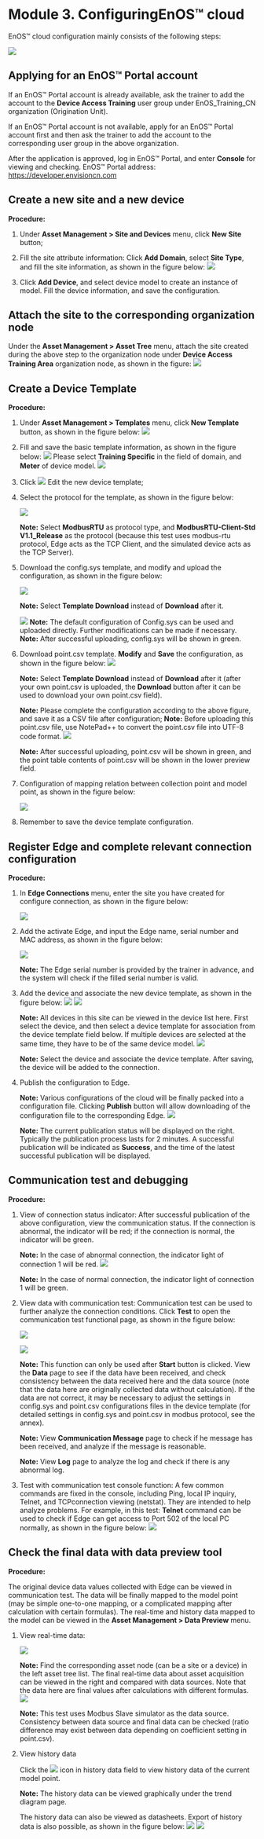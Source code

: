# Module 3. ConfiguringEnOS™ cloud

EnOS™ cloud configuration mainly consists of the following steps:

![](media/module3_main_steps.png)

## Applying for an EnOS™ Portal account

If an EnOS™ Portal account is already available, ask the trainer to add the
account to the **Device Access Training** user group under EnOS_Training_CN
organization (Origination Unit).

If an EnOS™ Portal account is not available, apply for an EnOS™ Portal account
first and then ask the trainer to add the account to the corresponding user
group in the above organization.

After the application is approved, log in EnOS™ Portal, and enter **Console** for
viewing and checking. EnOS™ Portal address: <https://developer.envisioncn.com>

## Create a new site and a new device

**Procedure:**

1.  Under **Asset Management > Site and Devices** menu, click **New Site** button;

2.  Fill the site attribute information: Click **Add Domain**, select **Site Type**, and fill the site information, as shown in the figure below:
    ![](media/module3_site_type.png)

3.  Click **Add Device**, and select device model to create an instance of model. Fill the device information, and save the configuration.

## Attach the site to the corresponding organization node

Under the **Asset Management > Asset Tree** menu, attach the site created
during the above step to the organization node under **Device Access Training
Area** organization node, as shown in the figure:
    ![](media/module3_add_station.png)

## Create a Device Template

**Procedure:**

1.  Under **Asset Management > Templates** menu, click **New  Template** button, as shown in the figure below:
    ![](media/module3_device_template.png)

2.  Fill and save the basic template information, as shown in the figure below:
    ![](media/module3_create_device_template.png) Please select **Training Specific** in the field of domain, and **Meter** of device model.
    ![](media/module3_device_template_meter.png)

3.  Click             ![](media/module3_edit_new_device_template.png) Edit the new device template;

4.  Select the protocol for the template, as shown in the figure below:

    ![](media/module3_potrol_type.png)

    **Note:** Select **ModbusRTU** as protocol type, and **ModbusRTU-Client-Std V1.1_Release** as the protocol (because this test uses modbus-rtu protocol, Edge acts as the TCP Client, and the simulated device acts as the TCP Server).

5.  Download the config.sys template, and modify and upload the configuration, as shown in the figure below:

    ![](media/module3_config_sys.png)

    **Note:** Select **Template Download** instead of **Download** after it.

    ![](media/module3_note_config_sys.png)
    **Note:** The default configuration of Config.sys can be used and uploaded directly. Further modifications can be made if necessary.
    **Note:** After successful uploading, config.sys will be shown in green.
6.  Download point.csv template. **Modify** and **Save** the configuration, as shown in the figure below:
    ![](media/module3_download_point_csv.png)

    **Note:** Select **Template Download** instead of **Download** after it (after your own point.csv is uploaded, the **Download** button after it can be used to download your own point.csv field).

    **Note:** Please complete the configuration according to the above figure, and save it as a CSV file after configuration;
    **Note:** Before uploading this point.csv file, use NotePad++ to convert the point.csv file into UTF-8 code format.
    ![](media/module3_transfer_utf8.png)

    **Note:** After successful uploading, point.csv will be shown in green, and the point table contents of point.csv will be shown in the lower preview field.

7.  Configuration of mapping relation between collection point and model point, as shown in the figure below:

    ![](media/module3_edit_mapping_point.png)

8.  Remember to save the device template configuration.

## Register Edge and complete relevant connection configuration

**Procedure:**

1.  In **Edge Connections** menu, enter the site you have created for configure connection, as shown in the figure below:

    ![](media/module3_edge_configeration.png)

2.  Add the activate Edge, and input the Edge name, serial number and MAC address, as shown in the figure below:

    ![](media/module3_activate_edge.png)

    **Note:** The Edge serial number is provided by the trainer in advance, and the system will check if the filled serial number is valid.

3.  Add the device and associate the new device template, as shown in the figure below:
    ![](media/module3_add_device.png)
    ![](media/module3_add_device_to_connection.png)

    **Note:** All devices in this site can be viewed in the device list here. First select the device, and then select a device template for association from the device template field below. If multiple devices are selected at the same time, they have to be of the same device model.
    ![](media/module3_add_device_success.png)

    **Note:** Select the device and associate the device template. After saving, the device will be added to the connection.

5.  Publish the configuration to Edge.

    **Note:** Various configurations of the cloud will be finally packed into a configuration file. Clicking **Publish** button will allow downloading of the configuration file to the corresponding Edge.
    ![](media/module3_add_device_success2.png)

    **Note:** The current publication status will be displayed on the right. Typically the publication process lasts for 2 minutes. A successful publication will be indicated as **Success**, and the time of the latest successful publication will be displayed.

## Communication test and debugging

**Procedure:**

1.  View of connection status indicator: After successful publication of the above configuration, view the communication status. If the connection is abnormal, the indicator will be red; if the connection is normal, the indicator will be green.

    **Note:** In the case of abnormal connection, the indicator light of connection 1 will be red.
    ![](media/module3_add_device_success3.png)

    **Note:** In the case of normal connection, the indicator light of connection 1
will be green.

2.  View data with communication test: Communication test can be used to further analyze the connection conditions. Click **Test** to open the communication test functional page, as shown in the figure below:

    ![](media/module3_test1.png)

    ![](media/module3_test_start.png)

    **Note:** This function can only be used after **Start** button is clicked. View the **Data** page to see if the data have been received, and check consistency between the data received here and the data source (note that the data here are originally collected data without calculation). If the data are not correct, it may be necessary to adjust the settings in config.sys and point.csv configurations files in the device template (for detailed settings in config.sys and point.csv in modbus protocol, see the annex).

    **Note:** View **Communication Message** page to check if he message has been received, and analyze if the message is reasonable.

    **Note:** View **Log** page to analyze the log and check if there is any abnormal log.

3.  Test with communication test console function: A few common commands are fixed in the console, including Ping, local IP inquiry, Telnet, and TCPconnection viewing (netstat). They are intended to help analyze problems. For example, in this test: **Telnet** command can be used to check if Edge can get access to Port 502 of the local PC normally, as shown in the figure below:
    ![](media/module3_test_eg.png)

## Check the final data with data preview tool

**Procedure:**

The original device data values collected with Edge can be viewed in
communication test. The data will be finally mapped to the model point (may be simple one-to-one mapping, or a complicated mapping after calculation with certain formulas). The real-time and history data mapped to the model can be viewed in the **Asset Management \> Data Preview** menu.

1.  View real-time data:

    ![](media/module3_data_preview.png)

    **Note:** Find the corresponding asset node (can be a site or a device) in the left asset tree list. The final real-time data about asset acquisition can be viewed in the right and compared with data sources. Note that the data here are final values after calculations with different formulas.
    ![](media/module3_data_preview_comm_traffic.png)

    **Note:** This test uses Modbus Slave simulator as the data source. Consistency between data source and final data can be checked (ratio difference may exist between data depending on coefficient setting in point.csv).

2.  View history data

    Click the ![](media/module3_search_button.png) icon in history data field to view history data of the current model point.

    **Note:** The history data can be viewed graphically under the trend diagram page.

    The history data can also be viewed as datasheets. Export of history data is
also possible, as shown in the figure below:
    ![](media/module3_data_preview_check.png)
    ![](media/module3_data_preview_check_comm_traffic.png)
